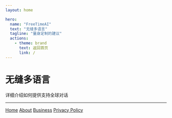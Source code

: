 ```yaml
---
layout: home

hero:
  name: "FreeTimeAI"
  text: "无缝多语言"
  tagline: "量身定制的建议"
  actions:
    - theme: brand
      text: 返回首页
      link: /
---
```


# 无缝多语言

详细介绍如何提供支持全球对话

---

<footer>
  <div class="footer-content">
    <nav>
      <a href="/">Home</a>
      <a href="/about">About</a>
      <a href="/business">Business</a>
      <a href="/privacy-policy">Privacy Policy</a>
    </nav>
  </div>
</footer> 